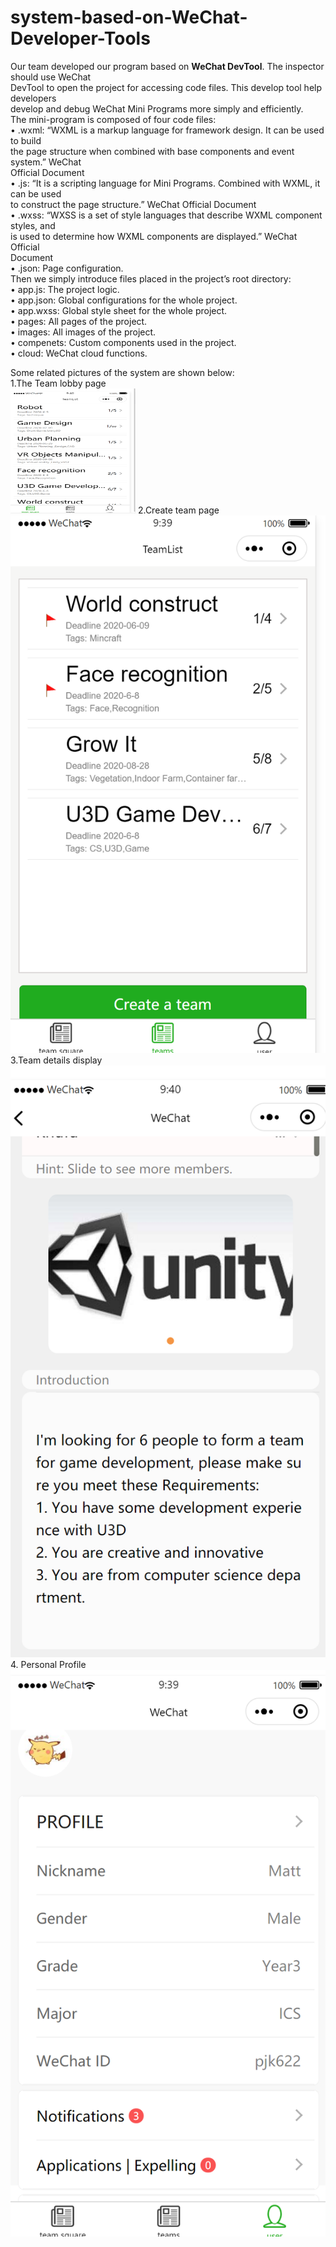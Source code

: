 # system-based-on-WeChat-Developer-Tools

Our team developed our program based on  __WeChat DevTool__. The inspector should use WeChat  
DevTool to open the project for accessing code files. This develop tool help developers  
develop and debug WeChat Mini Programs more simply and efficiently.  
The mini-program is composed of four code files:  
• .wxml: “WXML is a markup language for framework design. It can be used to build  
the page structure when combined with base components and event system.” WeChat  
Official Document  
• .js: “It is a scripting language for Mini Programs. Combined with WXML, it can be used  
to construct the page structure.” WeChat Official Document  
• .wxss: “WXSS is a set of style languages that describe WXML component styles, and  
is used to determine how WXML components are displayed.” WeChat Official  
Document  
• .json: Page configuration.  
Then we simply introduce files placed in the project’s root directory:  
• app.js: The project logic.  
• app.json: Global configurations for the whole project.  
• app.wxss: Global style sheet for the whole project.  
• pages: All pages of the project.  
• images: All images of the project.  
• compenets: Custom components used in the project.  
• cloud: WeChat cloud functions.   
 
Some related pictures of the system are shown below:  
1.The Team lobby page  
<img src="https://github.com/JunkunPeng17/system-based-on-WeChat-Developer-Tools/blob/master/mini/Snipaste_2020-08-06_09-40-14.png" width="200" height="200" alt="组队大厅"/>
2.Create team page  
![创建队伍](https://github.com/JunkunPeng17/system-based-on-WeChat-Developer-Tools/blob/master/mini/Snipaste_2020-08-06_09-40-04.png)  
3.Team details display  
![队伍展示](https://github.com/JunkunPeng17/system-based-on-WeChat-Developer-Tools/blob/master/mini/Snipaste_2020-08-06_09-41-02.png)  
4. Personal Profile  
![队伍展示](https://github.com/JunkunPeng17/system-based-on-WeChat-Developer-Tools/blob/master/mini/Snipaste_2020-08-06_09-39-42.png)  
